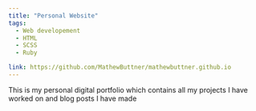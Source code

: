 ```yaml
---
title: "Personal Website"
tags:
  - Web developement
  - HTML
  - SCSS
  - Ruby

link: https://github.com/MathewButtner/mathewbuttner.github.io
---
```

This is my personal digital portfolio which contains all my projects I have worked on and blog posts I have made
